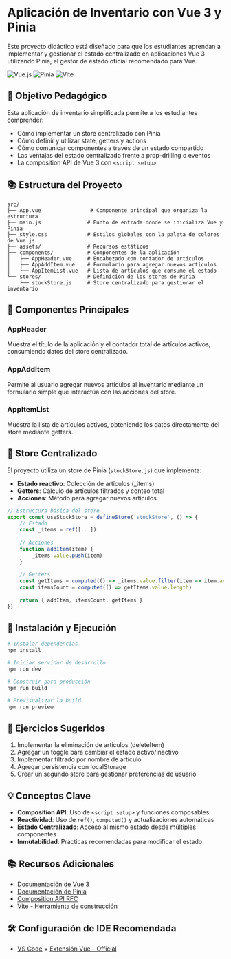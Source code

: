 # Aplicación de Inventario con Vue 3 y Pinia

Este proyecto didáctico está diseñado para que los estudiantes aprendan a implementar y gestionar el estado centralizado en aplicaciones Vue 3 utilizando Pinia, el gestor de estado oficial recomendado para Vue.

![Vue.js](https://img.shields.io/badge/Vue.js-v3.4-42b883)
![Pinia](https://img.shields.io/badge/Pinia-v3.0-ffd859)
![Vite](https://img.shields.io/badge/Vite-v5.2-646cff)

## 🍍 Objetivo Pedagógico

Esta aplicación de inventario simplificada permite a los estudiantes comprender:

- Cómo implementar un store centralizado con Pinia
- Cómo definir y utilizar state, getters y actions
- Cómo comunicar componentes a través de un estado compartido
- Las ventajas del estado centralizado frente a prop-drilling o eventos
- La composition API de Vue 3 con `<script setup>`

## 📚 Estructura del Proyecto

```
src/
├── App.vue                # Componente principal que organiza la estructura
├── main.js               # Punto de entrada donde se inicializa Vue y Pinia
├── style.css             # Estilos globales con la paleta de colores de Vue.js
├── assets/               # Recursos estáticos
├── components/           # Componentes de la aplicación
│   ├── AppHeader.vue     # Encabezado con contador de artículos
│   ├── AppAddItem.vue    # Formulario para agregar nuevos artículos
│   └── AppItemList.vue   # Lista de artículos que consume el estado
└── stores/               # Definición de los stores de Pinia
    └── stockStore.js     # Store centralizado para gestionar el inventario
```

## 🧩 Componentes Principales

### AppHeader
Muestra el título de la aplicación y el contador total de artículos activos, consumiendo datos del store centralizado.

### AppAddItem
Permite al usuario agregar nuevos artículos al inventario mediante un formulario simple que interactúa con las acciones del store.

### AppItemList
Muestra la lista de artículos activos, obteniendo los datos directamente del store mediante getters.

## 🏪 Store Centralizado

El proyecto utiliza un store de Pinia (`stockStore.js`) que implementa:

- **Estado reactivo**: Colección de artículos (_items)
- **Getters**: Cálculo de artículos filtrados y conteo total
- **Acciones**: Método para agregar nuevos artículos

```js
// Estructura básica del store
export const useStockStore = defineStore('stockStore', () => {
    // Estado
    const _items = ref([...])
    
    // Acciones
    function addItem(item) {
        _items.value.push(item)
    }
    
    // Getters
    const getItems = computed(() => _items.value.filter(item => item.activo))
    const itemsCount = computed(() => getItems.value.length)
    
    return { addItem, itemsCount, getItems }
})
```

## 🚀 Instalación y Ejecución

```bash
# Instalar dependencias
npm install

# Iniciar servidor de desarrollo
npm run dev

# Construir para producción
npm run build

# Previsualizar la build
npm run preview
```

## 📝 Ejercicios Sugeridos

1. Implementar la eliminación de artículos (deleteItem)
2. Agregar un toggle para cambiar el estado activo/inactivo
3. Implementar filtrado por nombre de artículo
4. Agregar persistencia con localStorage
5. Crear un segundo store para gestionar preferencias de usuario

## 💡 Conceptos Clave

- **Composition API**: Uso de `<script setup>` y funciones composables
- **Reactividad**: Uso de `ref()`, `computed()` y actualizaciones automáticas
- **Estado Centralizado**: Acceso al mismo estado desde múltiples componentes
- **Inmutabilidad**: Prácticas recomendadas para modificar el estado

## 📚 Recursos Adicionales

- [Documentación de Vue 3](https://v3.vuejs.org/)
- [Documentación de Pinia](https://pinia.vuejs.org/)
- [Composition API RFC](https://v3.vuejs.org/guide/composition-api-introduction.html)
- [Vite - Herramienta de construcción](https://vitejs.dev/)

## 🛠️ Configuración de IDE Recomendada

- [VS Code](https://code.visualstudio.com/) + [Extensión Vue - Official](https://marketplace.visualstudio.com/items?itemName=Vue.volar)

